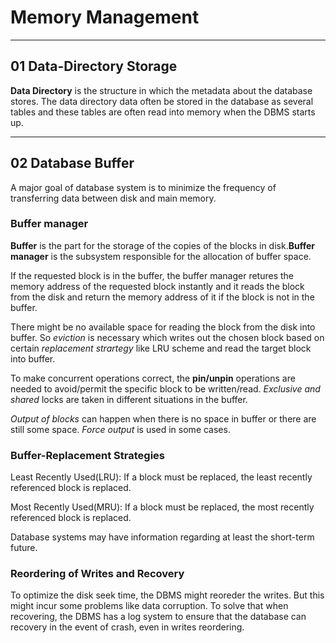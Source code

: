 # Memory Management

---

## 01 Data-Directory Storage

**Data Directory** is the structure  in which the metadata about the database stores. The data directory data often be stored in the database as several tables and these tables are often read into memory when the DBMS starts up.

---

## 02 Database Buffer

A major goal of database system is to minimize the frequency of transferring data between disk and main memory.

### Buffer manager

**Buffer** is the part for the storage of the copies of the blocks in disk.**Buffer manager** is the subsystem responsible for the allocation of buffer space.

If the requested block is in the buffer, the buffer manager retures the memory address of the requested block instantly and it reads the block from the disk and return the memory address of it if the block is not in the buffer.

There might be no available space for reading the block from the disk into buffer. So *eviction* is necessary which writes out the chosen block based on certain *replacement strartegy* like LRU scheme and read the target block into buffer.

To make concurrent operations correct, the **pin/unpin** operations are needed to avoid/permit the specific block to be written/read. *Exclusive and shared* locks are taken in different situations in the buffer.

*Output of blocks* can happen when there is no space in buffer or there are still some space. *Force output* is used in some cases.

### Buffer-Replacement Strategies

Least Recently Used(LRU): If a block must be replaced, the least recently referenced block is replaced.

Most Recently Used(MRU): If a block must be replaced, the most recently referenced block is replaced.

Database systems may have information regarding at least the short-term future.

### Reordering of Writes and Recovery

To optimize the disk seek time, the DBMS might reoreder the writes. But this might incur some problems like data corruption. To solve that when recovering, the DBMS has a log system to ensure that the database can recovery in the event of crash, even in writes reordering.
